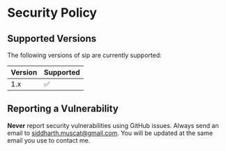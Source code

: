 # Security Policy

## Supported Versions

The following versions of sip are currently supported:

| Version | Supported          |
| ------- | ------------------ |
| 1.x     | :white_check_mark: |

## Reporting a Vulnerability

**Never** report security vulnerabilities using GitHub issues. Always send an email to <siddharth.muscat@gmail.com>. You will be updated at the same email you use to contact me. 
